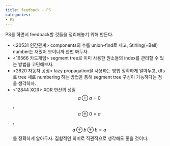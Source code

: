 ```yaml
---
title: feedback - PS 
categories:
- PS
---
```


PS를 하면서 feedback할 것들을 정리해놓기 위해 만든다.
- <20531 인간관계> components의 수를 union-find로 세고, Stirling(+Bell) number는 재밌어 보이니까 한번 봐두자.
- <16566 카드게임> segment tree로 이미 사용한 원소들의 index를 관리할 수 있는 방법을 고민해보자.
- <2820 자동차 공장> lazy propagation을 사용하는 방법 정확하게 알아두고, dfs로 tree 새로 numbering 하는 방법을 통해 segment tree 구성이 가능하다는 점을 생각하자.
- <12844 XOR> XOR 연산의 성질 $$a\oplus a = 0$$, $$a\oplus0 = a$$, $$a\oplus b\oplus b = a$$ 를 정확하게 알아두자. 집합적인 의미로 직관적으로 생각해도 좋을 것이다.
